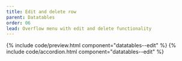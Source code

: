 ```yaml
---
title: Edit and delete row
parent: Datatables
order: 06
lead: Overflow menu with edit and delete functionality
---
```


{% include code/preview.html component="datatables--edit" %}
{% include code/accordion.html component="datatables--edit" %}
